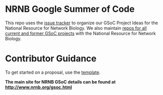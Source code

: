 # NRNB Google Summer of Code
This repo  uses the [issue tracker](https://github.com/nrnb/GoogleSummerOfCode/issues) to organize our GSoC Project Ideas for the National Resource for Network Biology. We also maintain [repos for all current and former GSoC projects](https://github.com/nrnb) with the National Resource for Network Biology.  

# Contributor Guidance
To get started on a proposal, use the [template](https://docs.google.com/document/d/1Zi6L38CHEeq2aL6xzv0Ozhd_Y6D71W3yCBGHplmxr6k/edit?usp=sharing).

**The main site for NRNB GSoC details can be found at http://www.nrnb.org/gsoc.html**
